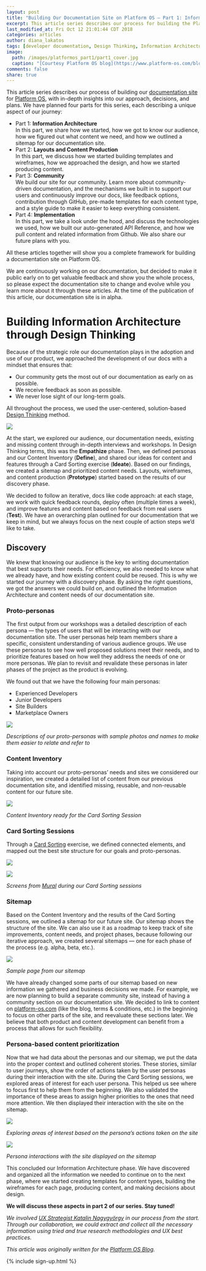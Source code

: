 ```yaml
---
layout: post
title: "Building Our Documentation Site on Platform OS — Part 1: Information Architecture"
excerpt: This article series describes our process for building the Platform OS documentation site, with in-depth insights into our approach, decisions, and plans. In this part, we share how we started, how we got to know our audience, how we figured out what content we need, and how we outlined a sitemap for our documentation site.
last_modified_at: Fri Oct 12 21:01:44 CDT 2018
categories: articles
author: diana_lakatos
tags: [developer documentation, Design Thinking, Information Architecture, docs, documentation, UX]
image:
  path: /images/platformos_part1/part1_cover.jpg
  caption: "[Courtesy Platform OS blog](https://www.platform-os.com/blog/post/blog/building-our-documentation-site-on-platform-os-part-1-information-architecture)"
comments: false
share: true
---
```


This article series describes our process of building our [documentation site](https://documentation.platform-os.com/) for [Platform OS](https://www.platform-os.com/), with in-depth insights into our approach, decisions, and plans. We have planned four parts for this series, each describing a unique aspect of our journey:  

* Part 1: **Information Architecture**  
  In this part, we share how we started, how we got to know our audience, how we figured out what content we need, and how we outlined a sitemap for our documentation site.
* Part 2: **Layouts and Content Production**  
  In this part, we discuss how we started building templates and wireframes, how we approached the design, and how we started producing content.  
* Part 3: **Community**  
  We build our site for our community. Learn more about community-driven documentation, and the mechanisms we built in to support our users and continuously improve our docs, like feedback options, contribution through GitHub, pre-made templates for each content type, and a style guide to make it easier to keep everything consistent.  
* Part 4: **Implementation**  
  In this part, we take a look under the hood, and discuss the technologies we used, how we built our auto-generated API Reference, and how we pull content and related information from Github. We also share our future plans with you.  

All these articles together will show you a complete framework for building a documentation site on Platform OS.

We are continuously working on our documentation, but decided to make it public early on to get valuable feedback and show you the whole process, so please expect the documentation site to change and evolve while you learn more about it through these articles. At the time of the publication of this article, our documentation site is in alpha.  

# Building Information Architecture through Design Thinking

Because of the strategic role our documentation plays in the adoption and use of our product, we approached the development of our docs with a mindset that ensures that:  

* Our community gets the most out of our documentation as early on as possible.
* We receive feedback as soon as possible.
* We never lose sight of our long-term goals.  

All throughout the process, we used the user-centered, solution-based [Design Thinking](https://en.wikipedia.org/wiki/Design_thinking) method.  

![](/images/platformos_part1/design_thinking.png)

At the start, we explored our audience, our documentation needs, existing and missing content through in-depth interviews and workshops. In Design Thinking terms, this was the **Empathize** phase. Then, we defined personas and our Content Inventory (**Define**), and shared our ideas for content and features through a Card Sorting exercise (**Ideate**). Based on our findings, we created a sitemap and prioritized content needs. Layouts, wireframes, and content production (**Prototype**) started based on the results of our discovery phase.

We decided to follow an iterative, docs like code approach: at each stage, we work with quick feedback rounds, deploy often (multiple times a week), and improve features and content based on feedback from real users (**Test**). We have an overarching plan outlined for our documentation that we keep in mind, but we always focus on the next couple of action steps we’d like to take.  

## Discovery 

We knew that knowing our audience is the key to writing documentation that best supports their needs. For efficiency, we also needed to know what we already have, and how existing content could be reused. This is why we started our journey with a discovery phase. By asking the right questions, we got the answers we could build on, and outlined the Information Architecture and content needs of our documentation site.  

### Proto-personas

The first output from our workshops was a detailed description of each persona — the types of users that will be interacting with our documentation site. The user personas help team members share a specific, consistent understanding of various audience groups. We use these personas to see how well proposed solutions meet their needs, and to prioritize features based on how well they address the needs of one or more personas. We plan to revisit and revalidate these personas in later phases of the project as the product is evolving.  

We found out that we have the following four main personas:  

* Experienced Developers
* Junior Developers
* Site Builders
* Marketplace Owners

![](/images/platformos_part1/protopersonas.jpg)

_Descriptions of our proto-personas with sample photos and names to make them easier to relate and refer to_

### Content Inventory

Taking into account our proto-personas’ needs and sites we considered our inspiration, we created a detailed list of content from our previous documentation site, and identified missing, reusable, and non-reusable content for our future site.   

![](/images/platformos_part1/content_inventory.png)

_Content Inventory ready for the Card Sorting Session_

### Card Sorting Sessions

Through a [Card Sorting](https://www.usability.gov/how-to-and-tools/methods/card-sorting.html) exercise, we defined connected elements, and mapped out the best site structure for our goals and proto-personas.

![](/images/platformos_part1/cardsorting.png)

![](/images/platformos_part1/cardsorting2.png)

_Screens from [Mural](https://mural.co/) during our Card Sorting sessions_  

### Sitemap

Based on the Content Inventory and the results of the Card Sorting sessions, we outlined a sitemap for our future site. Our sitemap shows the structure of the site. We can also use it as a roadmap to keep track of site improvements, content needs, and project phases, because following our iterative approach, we created several sitemaps — one for each phase of the process (e.g. alpha, beta, etc.).

![](/images/platformos_part1/sitemap.png)

_Sample page from our sitemap_  

We have already changed some parts of our sitemap based on new information we gathered and business decisions we made. For example, we are now planning to build a separate community site, instead of having a community section on our documentation site. We decided to link to content on [platform-os.com](https://www.platform-os.com/blog/post/blog/platform-os-blog-module) (like the blog, terms & conditions, etc.) in the beginning to focus on other parts of the site, and reevaluate these sections later. We believe that both product and content development can benefit from a process that allows for such flexibility.  

### Persona-based content prioritization

Now that we had data about the personas and our sitemap, we put the data into the proper context and outlined coherent stories. These stories, similar to user journeys, show the order of actions taken by the user personas during their interaction with the site. During the Card Sorting sessions, we explored areas of interest for each user persona. This helped us see where to focus first to help them from the beginning. We also validated the importance of these areas to assign higher priorities to the ones that need more attention. We then displayed their interaction with the site on the sitemap.

![](/images/platformos_part1/userjourneys1.png)

_Exploring areas of interest based on the persona’s actions taken on the site_  

![](/images/platformos_part1/sitemap_userjourneys.png)

_Persona interactions with the site displayed on the sitemap_  

This concluded our Information Architecture phase. We have discovered and organized all the information we needed to continue on to the next phase, where we started creating templates for content types, building the wireframes for each page, producing content, and making decisions about design.

**We will discuss these aspects in part 2 of our series. Stay tuned!**

_We involved [UX Strategist Katalin Nagygyörgy](https://www.linkedin.com/in/nagygyorgykatalin/) in our process from the start. Through our collaboration, we could extract and collect all the necessary information using tried and true research methodologies and UX best practices._

_This article was originally written for the [Platform OS Blog](https://www.platform-os.com/blog/post/blog/building-our-documentation-site-on-platform-os-part-1-information-architecture)._

{% include sign-up.html %}
